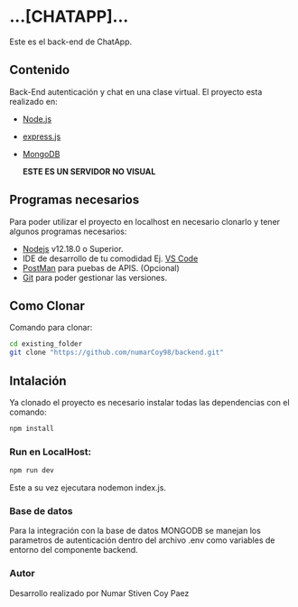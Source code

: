 # ...[CHATAPP]...

Este es el back-end de ChatApp.

## Contenido

Back-End autenticación y chat en una clase virtual.
El proyecto esta realizado en:

- [Node.js](https://nodejs.org/es/)
- [express.js](https://expressjs.com/es/)
- [MongoDB](https://www.mongodb.com/es)

  **ESTE ES UN SERVIDOR NO VISUAL**

## Programas necesarios

Para poder utilizar el proyecto en localhost en necesario clonarlo y tener algunos programas necesarios:

- [Nodejs](https://nodejs.org/es/download/) v12.18.0 o Superior.
- IDE de desarrollo de tu comodidad Ej. [VS Code](https://code.visualstudio.com/download)
- [PostMan](https://www.postman.com/downloads/) para puebas de APIS. (Opcional)
- [Git](https://git-scm.com/downloads) para poder gestionar las versiones.

## Como Clonar

Comando para clonar:

```bash
cd existing_folder
git clone "https://github.com/numarCoy98/backend.git"

```

## Intalación

Ya clonado el proyecto es necesario instalar todas las dependencias con el comando:

```bash
npm install
```

### Run en LocalHost:

```bash
npm run dev
```

Este a su vez ejecutara nodemon index.js.

### Base de datos 


Para la integración con la base de datos MONGODB se manejan los parametros de autenticación dentro del archivo .env como variables de entorno del componente backend.


### Autor

Desarrollo realizado por Numar Stiven Coy Paez